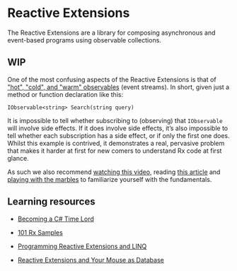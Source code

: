 # Reactive Extensions

The Reactive Extensions are a library for composing asynchronous and event-based programs using observable collections. 


## WIP

One of the most confusing aspects of the Reactive Extensions is that of ["hot", "cold", and "warm" observables](http://www.introtorx.com/content/v1.0.10621.0/14_HotAndColdObservables.html) (event streams). In short, given just a method or function declaration like this:

	IObservable<string> Search(string query)

It is impossible to tell whether subscribing to (observing) that `IObservable` will involve side effects. If it does involve side effects, it’s also impossible to tell whether each subscription has a side effect, or if only the first one does. Whilst this example is contrived, it demonstrates a real, pervasive problem that makes it harder  at first for new comers to understand Rx code at first glance. 

As such we also recommend [watching this video](https://www.youtube.com/watch?v=IDy21J75eyU), reading [this article](http://www.introtorx.com/content/v1.0.10621.0/14_HotAndColdObservables.html) and [playing with the marbles](http://rxmarbles.com/) to familiarize yourself with the fundamentals.

## Learning resources

* [Becoming a C# Time Lord](http://channel9.msdn.com/Events/TechEd/Australia/2013/DEV422)

* [101 Rx Samples](http://rxwiki.wikidot.com/101samples)

* [Programming Reactive Extensions and LINQ](http://www.apress.com/programming-reactive-extensions-and-linq?gtmf=s)

* [Reactive Extensions and Your Mouse as Database](http://redsunsoft.com/2015/01/reactive-extensions-rx-mouse-database/)
